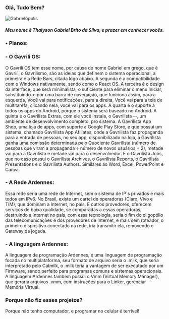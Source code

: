 ### Olá, Tudo Bem?
![Gabrielópolis](https://github.com/thalysongabrielbrito/thalysongabrielbrito/assets/134175561/249fdfc5-6d5a-461f-a31b-9b6fcb1ae42f)
##### Meu nome é Thalyson Gabriel Brito da Silva, e prazer em conhecer vocês.

### • Planos:

### - O Gavrili OS:
O Gavrili OS tem esse nome, por causa do nome Gabriel em grego, que é Gavriíl, o Gavrilismo, são as ideias que definem o sistema operacional, a primeira é a Rede Bars, citada logo abaixo. A segunda é a compatibilidade com o Windows nativamente, sendo como o React OS. A terceira é o design da interface, que será minimalista, o suficiente para eliminar o menu Iniciar, substituindo-o por uma barra de navegação, que funciona assim, para a esquerda, Você vai para notificações, para a direita, Você vai para a tela de multitarefa, clicando nela, você vai para os apps. A quarta é o suporte a todos os apps do Android, porque o sistema será baseado no Android. A quinta é o Gavrilista Extras, com ele você instala, o Gavrilista --, um ambiente de desenvolvimento completo, pro sistema. A Gavrilista App Shop, uma loja de apps, com suporte a Google Play Store, e que possui um sistema, chamado Gavrilista App Afiliates, onde a Gavrilista faz propaganda para a entrada de pessoas, no seu app, disponibilizado na loja, a Gavrilista ganha uma comissão determinada pelo Quociente Gavrilista (número de pessoas que viram a propaganda ÷ número de novos usuários ÷ 2), metade vai para a Gavrilista e metade vai para o desenvolvedor. E o Gavrilista Jobs, que no caso possui o Gavrilista Archives, o Gavrilista Reports, o Gavrilista Presentations e o Gavrilista Authors. Similares ao Word, Excel, PowerPoint e Canva.

### - A Rede Ardennes:
Essa rede seria uma rede de Internet, sem o sistema de IP's privados e mais todos em IPv6. No Brasil, existe um cartel de operadoras (Claro, Vivo e TIM), que dominam a Internet, no país. E outros provedores, oferecem serviços de baixa qualidade, se comparadas a essas operadoras, destruindo a Internet no país, com essa tecnologia, seria o fim do oligopólio das telecomunicações e dos provedores de Internet, e mais sem roteador, o primeiro dispositivo conectado na rede, iria transmitir ela, removendo o Gateway da jogada.

### - A linguagem Ardennes:
A linguagem de programação Ardennes, é uma linguagem de programação focada no multiplataforma, seu formato de arquivo seria o .milk, que seria interpretado pelo Catmilk, o .milk teria a vantagem de ser executado por um Firmware, sendo perfeito para programas comuns e sistemas operacionais. A linguagem Ardennes também possui o Vmm (Virtual Memory Manager), que geraria arquivos .vmm, com instruções para o Linker, gerenciar Memória Virtual.

### Porque não fiz esses projetos?
Porque não tenho computador, e programar no celular é terrível!
